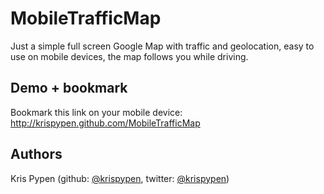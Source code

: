 MobileTrafficMap
===============

Just a simple full screen Google Map with traffic and geolocation, easy to use on mobile devices, the map follows you while driving.

## Demo + bookmark
Bookmark this link on your mobile device: http://krispypen.github.com/MobileTrafficMap

## Authors

Kris Pypen (github: [@krispypen](https://github.com/krispypen), twitter: [@krispypen](https://twitter.com/krispypen))
